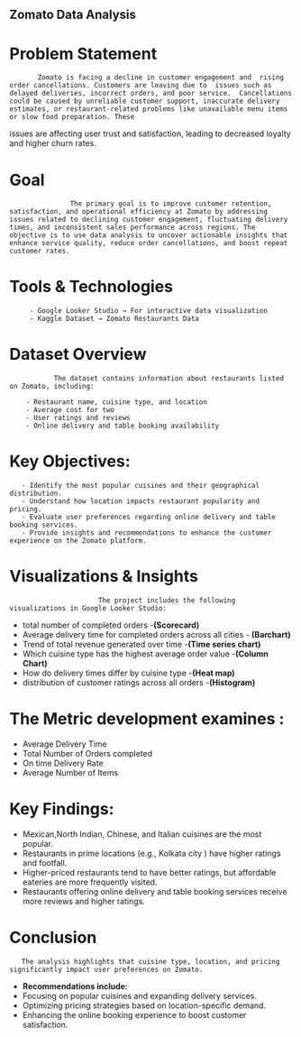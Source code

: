 ## Zomato Data Analysis
  
  # Problem Statement
           Zomato is facing a decline in customer engagement and  rising order cancellations. Customers are leaving due to  issues such as delayed deliveries, incorrect orders, and poor service.  Cancellations could be caused by unreliable customer support, inaccurate delivery estimates, or restaurant-related problems like unavailable menu items or slow food preparation. These 
issues are affecting user trust and satisfaction, leading to decreased loyalty and higher churn rates.

 #  Goal
                   The primary goal is to improve customer retention, satisfaction, and operational efficiency at Zomato by addressing issues related to declining customer engagement, fluctuating delivery times, and inconsistent sales performance across regions. The objective is to use data analysis to uncover actionable insights that enhance service quality, reduce order cancellations, and boost repeat customer rates.
        
 # Tools & Technologies
         - Google Looker Studio → For interactive data visualization
         - Kaggle Dataset → Zomato Restaurants Data

  # Dataset Overview
               The dataset contains information about restaurants listed on Zomato, including:

        - Restaurant name, cuisine type, and location
        - Average cost for two
        - User ratings and reviews
        - Online delivery and table booking availability

 # Key Objectives:
       - Identify the most popular cuisines and their geographical distribution.
       - Understand how location impacts restaurant popularity and pricing.
       - Evaluate user preferences regarding online delivery and table booking services.
       - Provide insights and recommendations to enhance the customer experience on the Zomato platform.

 # Visualizations & Insights
                          The project includes the following visualizations in Google Looker Studio:
- total number of completed orders -**(Scorecard)**
- Average delivery time for completed  orders across all cities - **(Barchart)**
- Trend of total revenue generated over time -**(Time series chart)**
- Which cuisine type has the highest average order value -**(Column Chart)**
- How do delivery times differ by cuisine type -**(Heat map)**
- distribution of customer ratings across all orders -**(Histogram)**

# The Metric  development examines :
- Average Delivery Time
- Total Number of Orders completed
- On time Delivery Rate
- Average Number of Items

# Key Findings:
 - Mexican,North Indian, Chinese, and Italian cuisines are the most popular.
 - Restaurants in prime locations (e.g., Kolkata city ) have higher ratings and footfall.
 - Higher-priced restaurants tend to have better ratings, but affordable eateries are more frequently visited.
 - Restaurants offering online delivery and table booking services receive more reviews and higher ratings.

# Conclusion
       The analysis highlights that cuisine type, location, and pricing significantly impact user preferences on Zomato.
  - **Recommendations include:**
  - Focusing on popular cuisines and expanding delivery services.
  - Optimizing pricing strategies based on location-specific demand.
  - Enhancing the online booking experience to boost customer satisfaction.
